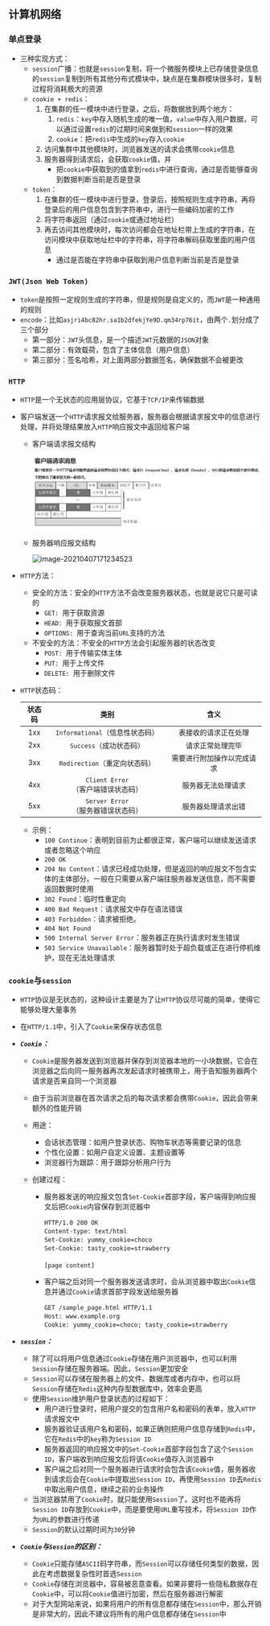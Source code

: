 ## 计算机网络

### 单点登录

- 三种实现方式：
  - `session`广播：也就是`session`复制，将一个微服务模块上已存储登录信息的`session`复制到所有其他分布式模块中，缺点是在集群模块很多时，复制过程将消耗极大的资源
  - `cookie + redis`：
    1. 在集群的任一模块中进行登录，之后，将数据放到两个地方：
       1. `redis`：`key`中存入随机生成的唯一值，`value`中存入用户数据，可以通过设置`redis`的过期时间来做到和`session`一样的效果
       2. `cookie`：把`redis`中生成的`key`存入`cookie`
    2. 访问集群中其他模块时，浏览器发送的请求会携带`cookie`信息
    3. 服务器得到请求后，会获取`cookie`值，并
       - 把`cookie`中获取到的值拿到`redis`中进行查询，通过是否能够查询到数据判断当前是否是登录
  - `token`：
    1. 在集群的任一模块中进行登录，登录后，按照规则生成字符串，再将登录后的用户信息包含到字符串中，进行一些编码加密的工作
    2. 将字符串返回（通过`cookie`或通过地址栏）
    3. 再去访问其他模块时，每次访问都会在地址栏带上生成的字符串，在访问模块中获取地址栏中的字符串，将字符串解码获取里面的用户信息
       - 通过是否能在字符串中获取到用户信息判断当前是否是登录

### `JWT(Json Web Token)`

- `token`是按照一定规则生成的字符串，但是规则是自定义的，而`JWT`是一种通用的规则
- `encode`：比如`asjri4bc82hr.sa1b2dfekjYe9D.qm34rp76it`，由两个`.`划分成了三个部分
  - 第一部分：`JWT`头信息，是一个描述`JWT`元数据的`JSON`对象
  - 第二部分：有效载荷，包含了主体信息（用户信息）
  - 第三部分：签名哈希，对上面两部分数据签名，确保数据不会被更改

### `HTTP`

- `HTTP`是一个无状态的应用层协议，它基于`TCP/IP`来传输数据

- 客户端发送一个`HTTP`请求报文给服务器，服务器会根据请求报文中的信息进行处理，并将处理结果放入`HTTP`响应报文中返回给客户端

  - 客户端请求报文结构

    ![image-20210407170849907](..\assets\statics\客户端请求报文结构.png)

  - 服务器响应报文结构

    ![image-20210407171234523](D:\CODE\JAVA\leetcode_algorithm\src\interview\assets\statics\服务器响应报文结构.png)

- `HTTP`方法：

  - 安全的方法：安全的`HTTP`方法不会改变服务器状态，也就是说它只是可读的
    - `GET: `用于获取资源
    - `HEAD: `用于获取报文首部
    - `OPTIONS: `用于查询当前`URL`支持的方法
  - 不安全的方法：不安全的`HTTP`方法会引起服务器的状态改变
    - `POST: `用于传输实体主体
    - `PUT: `用于上传文件
    - `DELETE: `用于删除文件

- `HTTP`状态码：

  | 状态码 |                类别                |            含义            |
  | :----: | :--------------------------------: | :------------------------: |
  |  1xx   |  `Informational`（信息性状态码）   |    表接收的请求正在处理    |
  |  2xx   |      `Success`（成功状态码）       |      请求正常处理完毕      |
  |  3xx   |   `Redirection`（重定向状态码）    | 需要进行附加操作以完成请求 |
  |  4xx   | `Client Error`（客户端错误状态码） |     服务器无法处理请求     |
  |  5xx   | `Server Error`（服务器错误状态码） |     服务器处理请求出错     |

  - 示例：
    - `100 Continue`：表明到目前为止都很正常，客户端可以继续发送请求或者忽略这个响应
    - `200 OK`
    - `204 No Content`：请求已经成功处理，但是返回的响应报文不包含实体的主体部分。一般在只需要从客户端往服务器发送信息，而不需要返回数据时使用
    - `302 Found`：临时性重定向
    - `400 Bad Request`：请求报文中存在语法错误
    - `403 Forbidden`：请求被拒绝。
    - `404 Not Found`
    - `500 Internal Server Error`：服务器正在执行请求时发生错误
    - `503 Service Unavailable`：服务器暂时处于超负载或正在进行停机维护，现在无法处理请求

### `cookie`与`session`

- `HTTP`协议是无状态的，这种设计主要是为了让`HTTP`协议尽可能的简单，使得它能够处理大量事务

- 在`HTTP/1.1`中，引入了`Cookie`来保存状态信息

- ***`Cookie`：***

  - `Cookie`是服务器发送到浏览器并保存到浏览器本地的一小块数据，它会在浏览器之后向同一服务器再次发起请求时被携带上，用于告知服务器两个请求是否来自同一个浏览器

  - 由于当前浏览器在首次请求之后的每次请求都会携带`Cookie`，因此会带来额外的性能开销

  - 用途：

    - 会话状态管理：如用户登录状态、购物车状态等需要记录的信息
    - 个性化设置：如用户自定义设置、主题设置等
    - 浏览器行为跟踪：用于跟踪分析用户行为

  - 创建过程：

    - 服务器发送的响应报文包含`Set-Cookie`首部字段，客户端得到响应报文后把`Cookie`内容保存到浏览器中

      ```html
      HTTP/1.0 200 OK
      Content-type: text/html
      Set-Cookie: yummy_cookie=choco
      Set-Cookie: tasty_cookie=strawberry
      
      [page content]
      ```

    - 客户端之后对同一个服务器发送请求时，会从浏览器中取出`Cookie`信息并通过`Cookie`请求首部字段发送给服务器

      ```html
      GET /sample_page.html HTTP/1.1
      Host: www.example.org
      Cookie: yummy_cookie=choco; tasty_cookie=strawberry
      ```

- ***`session`：***
  
  - 除了可以将用户信息通过`Cookie`存储在用户浏览器中，也可以利用`Session`存储在服务器端。因此，`Session`更加安全
  - `Session`可以存储在服务器上的文件、数据库或者内存中，也可以将`Session`存储在`Redis`这种内存型数据库中，效率会更高
  - 使用`Session`维护用户登录状态的过程如下：
    - 用户进行登录时，把用户提交的包含用户名和密码的表单，放入`HTTP`请求报文中
    - 服务器验证该用户名和密码，如果正确则把用户信息存储到`Redis`中，它在`Redis`中的`key`称为`Session ID`
    - 服务器返回的响应报文中的`Set-Cookie`首部字段包含了这个`Session ID`，客户端收到响应报文后将该`Cookie`值存入浏览器中
    - 客户端之后对同一个服务器进行请求时会包含该`Cookie`值，服务器收到请求后会在`Cookie`中提取出`Session ID`，再使用`Session ID`去`Redis`中取出用户信息，继续之前的业务操作
  - 当浏览器禁用了`Cookie`时，就只能使用`Session`了。这时也不能再将`Session ID`存放到`Cookie`中，而是要使用`URL`重写技术，将`Session ID`作为`URL`的参数进行传递
  - `Session`的默认过期时间为`30`分钟
  
- ***`Cookie`与`Session`的区别：***

  - `Cookie`只能存储`ASCII`码字符串，而`Session`可以存储任何类型的数据，因此在考虑数据复杂性时首选`Session`
  - `Cookie`存储在浏览器中，容易被恶意查看。如果非要将一些隐私数据存在`Cookie`中，可以将`Cookie`值进行加密，然后在服务器进行解密
  - 对于大型网站来说，如果将用户的所有信息都存储在`Session`中，那么开销是非常大的，因此不建议将所有的用户信息都存储在`Session`中

